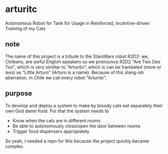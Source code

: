 # arturitc
Autonomous Robot for Tank for Usage in Reinforced, Incentive-driven Training of my Cats

## note
The name of this project is a tribute to the StarsWars robot R2D2: we, Chileans, are awful English speakers so we pronounce R2D2 "Are Two Dee Too", which is very similiar to "Arturito", which is can be translated (more or less) as "Little Arturo" (Arturo is a name). Because of this slang-ish aberration, in Chile we call every robot "Arturito". 

## purpose
To develop and deploy a system to make by bloody cats eat separately their own God damn food. For that the system needs to

- Know when the cats are in different rooms 
- Be able to autonomously close/open the door between rooms
- Trigger food dispensers appropiately

So yeah, I needed a repo for this because the project quickly became complex. 
